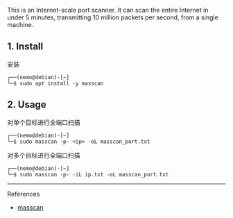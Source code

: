 This is an Internet-scale port scanner. It can scan the entire Internet in under 5 minutes, transmitting 10 million packets per second, from a single machine.

## 1. Install

安装

```
┌──(nemo@debian)-[~]
└─$ sudo apt install -y masscan
```

## 2. Usage

对单个目标进行全端口扫描

```
┌──(nemo@debian)-[~]
└─$ sudo masscan -p- <ip> -oL masscan_port.txt
```

对多个目标进行全端口扫描

```
┌──(nemo@debian)-[~]
└─$ sudo masscan -p- -iL ip.txt -oL masscan_port.txt
```

---

References

- [masscan](https://github.com/robertdavidgraham/masscan)